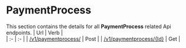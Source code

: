 # PaymentProcess

This section contains the details for all **PaymentProcess** related Api endpoints.
| Url | Verb |  
| :- | :- | 
| [/v1/paymentprocess/](PaymentProcess/_v1_PaymentProcess-[Post].md) | Post | 
| [/v1/paymentprocess/{Id}](PaymentProcess/_v1_PaymentProcess_{PaymentProcessId}-[Get].md) | Get | 